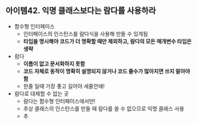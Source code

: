 ## 아이템42. 익명 클래스보다는 람다를 사용하라
* 함수형 인터페이스
	* 인터페이스의 인스턴스를 람다식을 사용해 만들 수 있게됨
	* **타입을 명시해야 코드가 더 명확할 때만 제외하고, 람다의 모든 매개변수 타입은 생략**
* 람다
	* **이름이 없고 문서화하지 못함**
	* **코드 자체로 동작이 명확히 설명되지 않거나 코드 줄수가 많아지면 쓰지 말아야 함**
	* 한줄 일때 가장 좋고 길어야 세줄안애!
* 람다로 대체할 수 없는 곳
	* 람다는 함수형 인터페이스에서만!
	* 추상 클래스의 인스턴스를 만들 때 람다를 쓸 수 없으므로 익명 클래스 사용
	* 추
<!--stackedit_data:
eyJoaXN0b3J5IjpbMTMwNTIzNjQzNSwxMTE0NjQzMjM5XX0=
-->